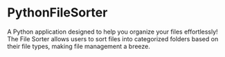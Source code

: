 # PythonFileSorter
A Python application designed to help you organize your files effortlessly! The File Sorter allows users to sort files into categorized folders based on their file types, making file management a breeze.
